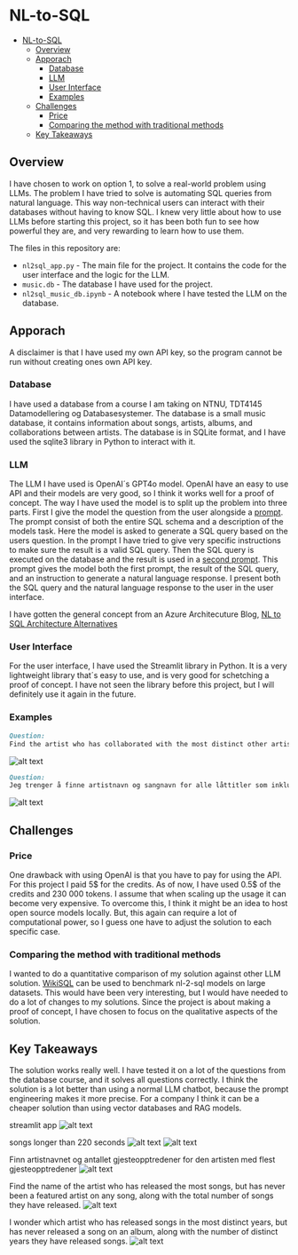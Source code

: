 # NL-to-SQL

- [NL-to-SQL](#nl-to-sql)
  - [Overview](#overview)
  - [Apporach](#apporach)
    - [Database](#database)
    - [LLM](#llm)
    - [User Interface](#user-interface)
    - [Examples](#examples)
  - [Challenges](#challenges)
    - [Price](#price)
    - [Comparing the method with traditional methods](#comparing-the-method-with-traditional-methods)
  - [Key Takeaways](#key-takeaways)

## Overview

I have chosen to work on option 1, to solve a real-world problem using LLMs.
The problem I have tried to solve is automating SQL queries from natural language. This way non-technical users can interact with their databases without having to know SQL.
I knew very little about how to use LLMs before starting this project, so it has been both fun to see how powerful they are, and very rewarding to learn how to use them.

The files in this repository are:

- `nl2sql_app.py` - The main file for the project. It contains the code for the user interface and the logic for the LLM.
- `music.db` - The database I have used for the project.
- `nl2sql_music_db.ipynb` - A notebook where I have tested the LLM on the database.

## Apporach

A disclaimer is that I have used my own API key, so the program cannot be run without creating ones own API key.

### Database

I have used a database from a course I am taking on NTNU, TDT4145 Datamodellering og Databasesystemer. The database is a small music database, it contains information about songs, artists, albums, and collaborations between artists. The database is in SQLite format, and I have used the sqlite3 library in Python to interact with it.

### LLM

The LLM I have used is OpenAI´s GPT4o model. OpenAI have an easy to use API and their models are very good, so I think it works well for a proof of concept. The way I have used the model is to split up the problem into three parts. First I give the model the question from the user alongside a [prompt](nl2sql_app.py#L13-L99). The prompt consist of both the entire SQL schema and a description of the models task. Here the model is asked to generate a SQL query based on the users question. In the prompt I have tried to give very specific instructions to make sure the result is a valid SQL query. Then the SQL query is executed on the database and the result is used in a [second prompt](nl2sql_app.py#L136-L146). This prompt gives the model both the first prompt, the result of the SQL query, and an instruction to generate a natural language response.
I present both the SQL query and the natural language response to the user in the user interface.

I have gotten the general concept from an Azure Architecuture Blog, [NL to SQL Architecture Alternatives](https://techcommunity.microsoft.com/blog/azurearchitectureblog/nl-to-sql-architecture-alternatives/4136387)

### User Interface

For the user interface, I have used the Streamlit library in Python. It is a very lightweight library that´s easy to use, and is very good for schetching a proof of concept. I have not seen the library before this project, but I will definitely use it again in the future.

### Examples

```Markdown
Question:
Find the artist who has collaborated with the most distinct other artists (as a featured or main artist on a song), but has never released a song as a solo artist, along with the number of unique collaborators they have worked with.
```

![alt text](./images/image-3.png)

```Markdown
Question:
Jeg trenger å finne artistnavn og sangnavn for alle låttitler som inkluderer tekststrengen “the”
```

![alt text](./images/image-6.png)

## Challenges

### Price

One drawback with using OpenAI is that you have to pay for using the API. For this project I paid 5$ for the credits. As of now, I have used 0.5$ of the credits and 230 000 tokens. I assume that when scaling up the usage it can become very expensive. To overcome this, I think it might be an idea to host open source models locally. But, this again can require a lot of computational power, so I guess one have to adjust the solution to each specific case.

### Comparing the method with traditional methods

I wanted to do a quantitative comparison of my solution against other LLM solution. [WikiSQL](https://github.com/salesforce/WikiSQL/blob/master/README.md) can be used to benchmark nl-2-sql models on large datasets. This would have been very interesting, but I would have needed to do a lot of changes to my solutions. Since the project is about making a proof of concept, I have chosen to focus on the qualitative aspects of the solution.

## Key Takeaways

The solution works really well. I have tested it on a lot of the questions from the database course, and it solves all questions correctly. I think the solution is a lot better than using a normal LLM chatbot, because the prompt engineering makes it more precise. For a company I think it can be a cheaper solution than using vector databases and RAG models.

streamlit app
![alt text](./images/image-10.png)

songs longer than 220 seconds
![alt text](./images/image-8.png)
![alt text](./images/image-9.png)

Finn artistnavnet og antallet gjesteopptredener for den artisten med flest gjesteopptredener 
![alt text](./images/image-7.png)

Find the name of the artist who has released the most songs, but has never been a featured artist on any song, along with the total number of songs they have released.
![alt text](./images/image-1.png)

I wonder which artist who has released songs in the most distinct years, but has never released a song on an album, along with the number of distinct years they have released songs.
![alt text](./images/image-2.png)

